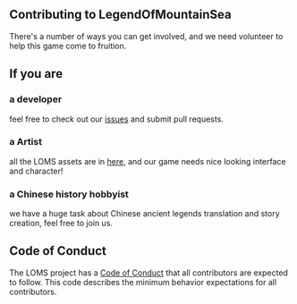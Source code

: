## Contributing to LegendOfMountainSea
There's a number of ways you can get involved, and we need volunteer to help this game come to fruition.

## If you are
### a developer
feel free to check out our [issues](https://github.com/SkyHarp/LegendOfMountainSea/issues) and submit pull requests.

### a Artist
all the LOMS assets are in [here](https://github.com/SkyHarp/LegendOfMountainSea/tree/master/LOMS/assets), and our game needs nice looking interface and character!

### a Chinese history hobbyist
we have a huge task about Chinese ancient legends translation and story creation, feel free to join us.

## Code of Conduct
The LOMS project has a [Code of Conduct](https://github.com/SkyHarp/LegendOfMountainSea/blob/master/.github/CODE_OF_CONDUCT.md) that all contributors are expected to follow. This code describes the minimum behavior expectations for all contributors.
